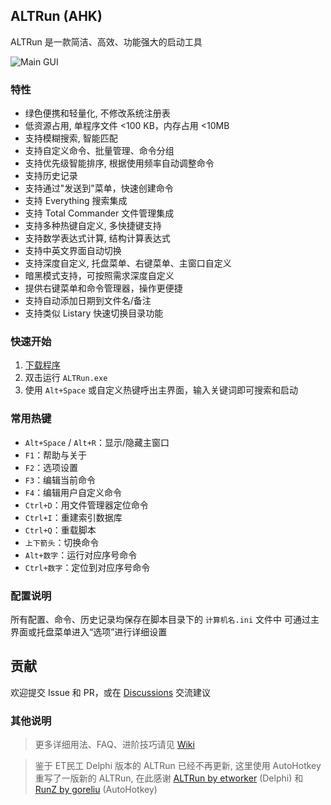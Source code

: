 ## ALTRun (AHK)
ALTRun 是一款简洁、高效、功能强大的启动工具

![Main GUI](https://github.com/user-attachments/assets/6a12bfce-197b-4209-b46e-116e31bc38e7)


### 特性
- 绿色便携和轻量化, 不修改系统注册表
- 低资源占用, 单程序文件 <100 KB，内存占用 <10MB
- 支持模糊搜索, 智能匹配
- 支持自定义命令、批量管理、命令分组
- 支持优先级智能排序, 根据使用频率自动调整命令
- 支持历史记录
- 支持通过"发送到"菜单，快速创建命令
- 支持 Everything 搜索集成
- 支持 Total Commander 文件管理集成
- 支持多种热键自定义, 多快捷键支持
- 支持数学表达式计算, 结构计算表达式
- 支持中英文界面自动切换
- 支持深度自定义, 托盘菜单、右键菜单、主窗口自定义
- 暗黑模式支持，可按照需求深度自定义
- 提供右键菜单和命令管理器，操作更便捷
- 支持自动添加日期到文件名/备注
- 支持类似 Listary 快速切换目录功能


### 快速开始
1. [下载程序](https://github.com/zhugecaomao/ALTRun/releases)
2. 双击运行 `ALTRun.exe`
3. 使用 `Alt+Space` 或自定义热键呼出主界面，输入关键词即可搜索和启动


### 常用热键
- `Alt+Space` / `Alt+R`：显示/隐藏主窗口
- `F1`：帮助与关于
- `F2`：选项设置
- `F3`：编辑当前命令
- `F4`：编辑用户自定义命令
- `Ctrl+D`：用文件管理器定位命令
- `Ctrl+I`：重建索引数据库
- `Ctrl+Q`：重载脚本
- `上下箭头`：切换命令
- `Alt+数字`：运行对应序号命令
- `Ctrl+数字`：定位到对应序号命令


### 配置说明
所有配置、命令、历史记录均保存在脚本目录下的 `计算机名.ini` 文件中
可通过主界面或托盘菜单进入“选项”进行详细设置


## 贡献
欢迎提交 Issue 和 PR，或在 [Discussions](https://github.com/zhugecaomao/ALTRun/discussions) 交流建议


### 其他说明
> 更多详细用法、FAQ、进阶技巧请见 [Wiki](https://github.com/zhugecaomao/ALTRun/wiki)

> 鉴于 ET民工 Delphi 版本的 ALTRun 已经不再更新, 这里使用 AutoHotkey 重写了一版新的 ALTRun, 在此感谢 [ALTRun by etworker](https://github.com/etworker/ALTRun) (Delphi) 和 [RunZ by goreliu](https://github.com/goreliu/runz) (AutoHotkey)
